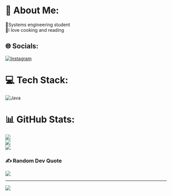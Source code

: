 #  💫 About Me:
🔭Systems engineering student<br>
🌱I love cooking and reading


## 🌐 Socials:
[![Instagram](https://img.shields.io/badge/Instagram-%23E4405F.svg?logo=Instagram&logoColor=white)](https://instagram.com/maleja_162) 

# 💻 Tech Stack:
![Java](https://img.shields.io/badge/java-%23ED8B00.svg?style=for-the-badge&logo=java&logoColor=white)
# 📊 GitHub Stats:
![](https://github-readme-stats.vercel.app/api?username=male02&theme=radical&hide_border=false&include_all_commits=false&count_private=false)<br/>
![](https://github-readme-streak-stats.herokuapp.com/?user=male02&theme=radical&hide_border=false)<br/>
![](https://github-readme-stats.vercel.app/api/top-langs/?username=male02&theme=radical&hide_border=false&include_all_commits=false&count_private=false&layout=compact)

### ✍️ Random Dev Quote
![](https://quotes-github-readme.vercel.app/api?type=horizontal&theme=tokyonight)

---
[![](https://visitcount.itsvg.in/api?id=male02&icon=0&color=0)](https://visitcount.itsvg.in)

<!-- Proudly created with GPRM ( https://gprm.itsvg.in ) -->

